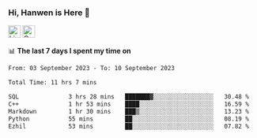 ### Hi, Hanwen is Here 👋
<p>
	<a href="https://www.linkedin.com/in/liu-hanwen/"><img src="https://img.shields.io/badge/@hanwen-0A66C2?style=flat&logo=LinkedIn&logoColor=white" alt="Linkedin"  height="25px"/></a> 
	<a href="https://scholar.google.com/citations?user=HDF0su0AAAAJ"><img src="https://img.shields.io/badge/scholar-4385FE.svg?&style=plastic&logo=google-scholar&logoColor=white" alt="Google Scholar" height="25px"> </a>
</p>

📊 **The last 7 days I spent my time on** 
<!--START_SECTION:waka-->

```txt
From: 03 September 2023 - To: 10 September 2023

Total Time: 11 hrs 7 mins

SQL              3 hrs 28 mins   ███████▓░░░░░░░░░░░░░░░░░   30.48 %
C++              1 hr 53 mins    ████░░░░░░░░░░░░░░░░░░░░░   16.59 %
Markdown         1 hr 30 mins    ███▒░░░░░░░░░░░░░░░░░░░░░   13.23 %
Python           55 mins         ██░░░░░░░░░░░░░░░░░░░░░░░   08.19 %
Ezhil            53 mins         ██░░░░░░░░░░░░░░░░░░░░░░░   07.82 %
```

<!--END_SECTION:waka-->


<!--
**david990917/david990917** is a ✨ _special_ ✨ repository because its `README.md` (this file) appears on your GitHub profile.

Here are some ideas to get you started:

- 🔭 I’m currently working on ...
- 🌱 I’m currently learning ...
- 👯 I’m looking to collaborate on ...
- 🤔 I’m looking for help with ...
- 💬 Ask me about ...
- 📫 How to reach me: ...
- 😄 Pronouns: ...
- ⚡ Fun fact: ...
-->
